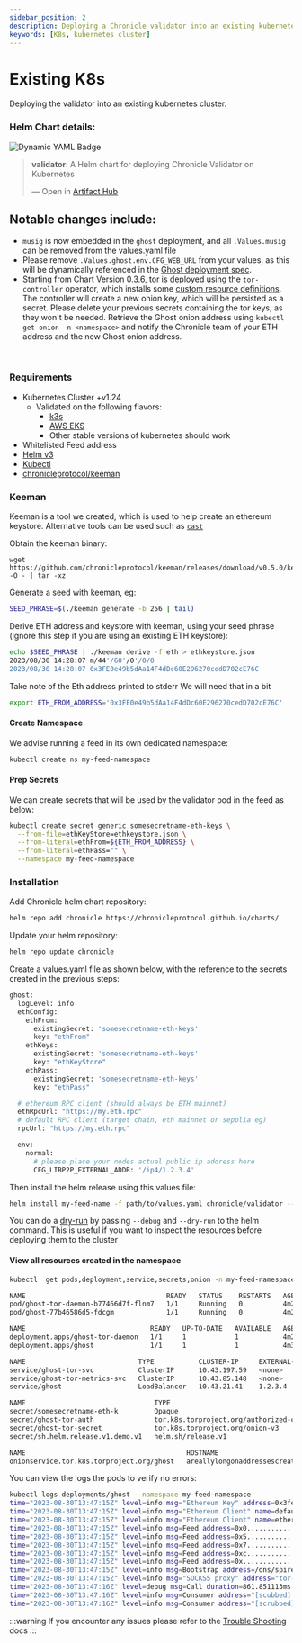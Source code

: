 ```yaml
---
sidebar_position: 2
description: Deploying a Chronicle validator into an existing kubernetes cluster.
keywords: [K8s, kubernetes cluster]
---
```


# Existing K8s

Deploying the validator into an existing kubernetes cluster.

### Helm Chart details:

![Dynamic YAML Badge](https://img.shields.io/badge/dynamic/yaml?url=https%3A%2F%2Fchronicleprotocol.github.io%2Fcharts%2Findex.yaml&query=%24.entries.validator%5B0%5D.version&label=Validator%20ChartVersion&color=green)

<div class="artifacthub-widget" data-url="https://artifacthub.io/packages/helm/chronicle/validator" data-theme="light" data-header="true" data-stars="true" data-responsive="true"><blockquote><p lang="en" dir="ltr"><b>validator</b>: A Helm chart for deploying Chronicle Validator on Kubernetes</p>&mdash; Open in <a href="https://artifacthub.io/packages/helm/chronicle/validator">Artifact Hub</a></blockquote></div><script async src="https://artifacthub.io/artifacthub-widget.js"></script>

## Notable changes include:

- `musig` is now embedded in the `ghost` deployment, and all `.Values.musig` can be removed from the values.yaml file
- Please remove `.Values.ghost.env.CFG_WEB_URL` from your values, as this will be dynamically referenced in the [Ghost deployment spec](https://github.com/chronicleprotocol/charts/blob/main/charts/validator/templates/deployment.yaml#L87-L91).
- Starting from Chart Version 0.3.6, tor is deployed using the `tor-controller` operator, which installs some [custom resource definitions](https://github.com/chronicleprotocol/charts/blob/main/charts/validator/crds/tor-controller.yaml). The controller will create a new onion key, which will be persisted as a secret. Please delete your previous secrets containing the tor keys, as they won't be needed. Retrieve the Ghost onion address using `kubectl get onion -n <namespace>` and notify the Chronicle team of your ETH address and the new Ghost onion address.

<br/>

### Requirements

* Kubernetes Cluster +v1.24
  * Validated on the following flavors:
    * [k3s](https://docs.k3s.io/installation)
    * [AWS EKS](https://aws.amazon.com/eks/)
    * Other stable versions of kubernetes should work
* Whitelisted Feed address
* [Helm v3](https://helm.sh/docs/intro/install/)
* [Kubectl](https://kubernetes.io/docs/tasks/tools/)
* [chronicleprotocol/keeman](https://github.com/chronicleprotocol/keeman)

### Keeman
Keeman is a tool we created, which is used to help create an ethereum keystore. Alternative tools can be used such as [`cast`](https://book.getfoundry.sh/)

Obtain the keeman binary:

```
wget https://github.com/chronicleprotocol/keeman/releases/download/v0.5.0/keeman_0.5.0_linux_amd64.tar.gz -O - | tar -xz
```

Generate a seed with keeman, eg:

```bash
SEED_PHRASE=$(./keeman generate -b 256 | tail)
```

Derive ETH address and keystore with keeman, using your seed phrase (ignore this step if you are using an existing ETH keystore):

```bash
echo $SEED_PHRASE | ./keeman derive -f eth > ethkeystore.json
2023/08/30 14:28:07 m/44'/60'/0'/0/0
2023/08/30 14:28:07 0x3FE0e49b5dAa14F4dDc60E296270cedD702cE76C
```

Take note of the Eth address printed to stderr We will need that in a bit


```bash
export ETH_FROM_ADDRESS='0x3FE0e49b5dAa14F4dDc60E296270cedD702cE76C'
```

#### Create Namespace

We advise running a feed in its own dedicated namespace:

```bash
kubectl create ns my-feed-namespace
```

#### Prep Secrets

We can create secrets that will be used by the validator pod in the feed as below:

```bash
kubectl create secret generic somesecretname-eth-keys \
  --from-file=ethKeyStore=ethkeystore.json \
  --from-literal=ethFrom=${ETH_FROM_ADDRESS} \
  --from-literal=ethPass="" \
  --namespace my-feed-namespace
```

### Installation

Add Chronicle helm chart repository:


```bash
helm repo add chronicle https://chronicleprotocol.github.io/charts/
```

Update your helm repository:

```bash
helm repo update chronicle
```

Create a values.yaml file as shown below, with the reference to the secrets created in the previous steps:

```bash
ghost:
  logLevel: info
  ethConfig:
    ethFrom:
      existingSecret: 'somesecretname-eth-keys'
      key: "ethFrom"
    ethKeys:
      existingSecret: 'somesecretname-eth-keys'
      key: "ethKeyStore"
    ethPass:
      existingSecret: 'somesecretname-eth-keys'
      key: "ethPass"

  # ethereum RPC client (should always be ETH mainnet)
  ethRpcUrl: "https://my.eth.rpc"
  # default RPC client (target chain, eth mainnet or sepolia eg)
  rpcUrl: "https://my.eth.rpc"

  env:
    normal:
      # please place your nodes actual public ip address here
      CFG_LIBP2P_EXTERNAL_ADDR: '/ip4/1.2.3.4'
```

Then install the helm release using this values file:

```bash
helm install my-feed-name -f path/to/values.yaml chronicle/validator --namespace my-feed-namespace --version 0.3.6
```

You can do a [dry-run](https://helm.sh/docs/chart\_template\_guide/debugging/) by passing `--debug` and `--dry-run` to the helm command. This is useful if you want to inspect the resources before deploying them to the cluster

#### View all resources created in the namespace
```bash
kubectl  get pods,deployment,service,secrets,onion -n my-feed-namespace

NAME                                   READY   STATUS    RESTARTS   AGE
pod/ghost-tor-daemon-b77466d7f-flnm7   1/1     Running   0          4m28s
pod/ghost-77b46586d5-fdcgm             1/1     Running   0          4m29s

NAME                               READY   UP-TO-DATE   AVAILABLE   AGE
deployment.apps/ghost-tor-daemon   1/1     1            1           4m28s
deployment.apps/ghost              1/1     1            1           4m30s

NAME                            TYPE           CLUSTER-IP     EXTERNAL-IP      PORT(S)                                        AGE
service/ghost-tor-svc           ClusterIP      10.43.197.59   <none>           8888/TCP                                       4m28s
service/ghost-tor-metrics-svc   ClusterIP      10.43.85.148   <none>           9035/TCP                                       4m28s
service/ghost                   LoadBalancer   10.43.21.41    1.2.3.4          8000:31359/TCP,9100:32481/TCP,8080:30963/TCP   4m30s

NAME                                TYPE                                           DATA   AGE
secret/somesecretname-eth-k         Opaque                                         3      5m2s
secret/ghost-tor-auth               tor.k8s.torproject.org/authorized-clients-v3   0      4m29s
secret/ghost-tor-secret             tor.k8s.torproject.org/onion-v3                5      4m29s
secret/sh.helm.release.v1.demo.v1   helm.sh/release.v1                             1      4m30s

NAME                                        HOSTNAME                                                         AGE
onionservice.tor.k8s.torproject.org/ghost   areallylongonaddressescreatedformebythetorcontrollercrd.onion    4m30s
```

You can view the logs the pods to verify no errors:

```bash
kubectl logs deployments/ghost --namespace my-feed-namespace         
time="2023-08-30T13:47:15Z" level=info msg="Ethereum Key" address=0x3fe0e49b5daa14f4ddc60e296270cedd702ce76c name=default tag=CONFIG_ETHEREUM
time="2023-08-30T13:47:15Z" level=info msg="Ethereum Client" name=default tag=CONFIG_ETHEREUM url="https://eth.public-rpc.com"
time="2023-08-30T13:47:15Z" level=info msg="Ethereum Client" name=ethereum tag=CONFIG_ETHEREUM url="https://eth.public-rpc.com"
time="2023-08-30T13:47:15Z" level=info msg=Feed address=0x0....................................... tag=LIBP2P
time="2023-08-30T13:47:15Z" level=info msg=Feed address=0x5....................................... tag=LIBP2P
time="2023-08-30T13:47:15Z" level=info msg=Feed address=0x7....................................... tag=LIBP2P
time="2023-08-30T13:47:15Z" level=info msg=Feed address=0xc....................................... tag=LIBP2P
time="2023-08-30T13:47:15Z" level=info msg=Feed address=0x....................................... tag=LIBP2P
time="2023-08-30T13:47:15Z" level=info msg=Bootstrap address=/dns/spire-bootstrap1.domain.com/tcp/8000/p2p/12D111222333aaaaabbbbbccccdddddeee tag=LIBP2P
time="2023-08-30T13:47:15Z" level=info msg="SOCKS5 proxy" address="tor-proxy:9050" tag=CONFIG_WEB_API
time="2023-08-30T13:47:16Z" level=debug msg=Call duration=861.851113ms method=eth_call name="https://eth.public-rpc.com" tag=RPCSPLITTER
time="2023-08-30T13:47:16Z" level=info msg=Consumer address="[scubbed].onion:8888" tag=CONFIG_WEB_API
time="2023-08-30T13:47:16Z" level=info msg=Consumer address="[scrubbed].onion:8888" tag=CONFIG_WEB_API

```

:::warning
If you encounter any issues please refer to the [Trouble Shooting](troubleshooting) docs
:::
